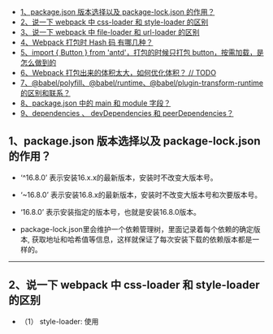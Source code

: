 - [1、package.json 版本选择以及 package-lock.json 的作用？](#1packagejson-版本选择以及-package-lockjson-的作用)
- [2、说一下 webpack 中 css-loader 和 style-loader 的区别](#2说一下-webpack-中-css-loader-和-style-loader-的区别)
- [3、说一下 webpack 中 file-loader 和 url-loader 的区别](#3说一下-webpack-中-file-loader-和-url-loader-的区别)
- [4、Webpack 打包时 Hash 码 有哪几种？](#4webpack-打包时-hash-码-有哪几种)
- [5、import { Button } from 'antd'，打包的时候只打包 button，按需加载，是怎么做到的](#5import--button--from-antd打包的时候只打包-button按需加载是怎么做到的)
- [6、Webpack 打包出来的体积太大，如何优化体积？ // TODO](#6webpack-打包出来的体积太大如何优化体积--todo)
- [7、@babel/polyfill、@babel/runtime、@babel/plugin-transform-runtime 的区别和联系？](#7babelpolyfillbabelruntimebabelplugin-transform-runtime-的区别和联系)
- [8、package.json 中的 main 和 module 字段？](#8packagejson-中的-main-和-module-字段)
- [9、dependencies 、 devDependencies 和 peerDependencies？](#9dependencies--devdependencies-和-peerdependencies)



## 1、package.json 版本选择以及 package-lock.json 的作用？

- ‘^16.8.0’ 表示安装16.x.x的最新版本，安装时不改变大版本号。
- ‘~16.8.0’ 表示安装16.8.x的最新版本，安装时不改变大版本号和次要版本号。
- ‘16.8.0’ 表示安装指定的版本号，也就是安装16.8.0版本。

- package-lock.json里会维护一个依赖管理树，里面记录着每个依赖的确定版本, 获取地址和哈希值等信息，这样就保证了每次安装下载的依赖版本都是一样的。

---------------------------------------------------------------------------------------------------------------------- 
## 2、说一下 webpack 中 css-loader 和 style-loader 的区别

- （1） style-loader: 使用<style>将 css-loader 内部样式注入到我们的HTML页面
- （2） css-loader： 解析了css文件里面的css代码，以及 css 中各依赖关系，比如：import / require（） @import / url 引入的内容

webpack解析是自下而上的，所以会先通过 css-loader 解析 css 代码， 然后通过 style-loader 注入到 HTML 页面中。如果需要将 css 单独抽离出一个文件，可以使用 extract-text-webpack-plugin（webpack v4 之前）和 mini-css-extract-plugin （webapck v4）

----------------------------------------------------------------------------------------------------------------------
## 3、说一下 webpack 中 file-loader 和 url-loader 的区别

- （1）`file-loader`: 对应规则的文件，复制一份到打包之后的文件夹，生成新的文件名，并传给项目的输入文件使用；
- （2）`url-loader`: url-loader 封装了 file-loader， 安装了 url-loader 就不需要再安装 file-loader 了。url-loader工作分两种情况：1.文件大小小于limit参数，url-loader将会把文件转为DataURL（base64）；2.文件大小大于limit，url-loader会调用file-loader进行处理，参数也会直接传给file-loader。

因此，再处理项目中图片等文件时，我们一般使用 url-loader， 设置合适的 limit 的值: 设置过大会导致js文件过大；设置过小会导致 http 请求次数过多。

----------------------------------------------------------------------------------------------------------------------


## 4、Webpack 打包时 Hash 码 有哪几种？

- （1）hash: 每一次构建都会生成唯一的 hash 值，且当前构建的所有文件添加的 hash 值都一样；

- （2）chunkhash: chunkhash 可以理解成入口 hash，即改入口中依赖的某个文件改变了，那么该入口所有生成文件的 hash 值都会改变，常见的就是 css 文件变动了，对应的 js 文件 hash 值也会改变。

- （3）contenthash: 内容 hash， 即该 hash 值只跟当前文件的 content 有关， content 变化了 hash 值才会改变。

因此，我们给图片和 css 文件添加 hash 值用于缓存时，应该使用 contenthash。

----------------------------------------------------------------------------------------------------------------------

## 5、import { Button } from 'antd'，打包的时候只打包 button，按需加载，是怎么做到的 

使用 babel-plugin-import， 
```js
{ "libraryName": "antd", style: true }：
```
将 
```js
import { Button } from 'antd';
```
编译成：
```js
var _button = require('antd/lib/button');
require('antd/lib/button/style');

// antd/lib/button/style 目录下有 index.js 和 css.js 两个样式入口文件，分别对应 less 和 css 编译选项
```
参考：[简单实现 babel-plugin-import 插件](https://www.cnblogs.com/axuebin/p/babel-plugin-import.html)

----------------------------------------------------------------------------------------------------------------------
## 6、Webpack 打包出来的体积太大，如何优化体积？ // TODO

- css 篇

    - 单独提取css（公共）文件 MiniCssExtractPlugin

    - 压缩css optimize-css-assets-webpack-plugin (配合 cssnano 配置压缩参数)

- js 篇

    - 压缩 js 代码：uglifyjs-webpack-plugin

    - 提取公共代码：splitChunks

- html 压缩： html-webpack-plugin 中配置

----------------------------------------------------------------------------------------------------------------------
## 7、@babel/polyfill、@babel/runtime、@babel/plugin-transform-runtime 的区别和联系？

- @babel/polyfill：通过改写全局prototype的方式实现，会导致污染了全局环境，我们需要手动引入，在编译时自动引入对应的core-js；

- @babel/runtime：提供编译模块的工具函数（core-js 、regenerator等），需要在使用到的地方手动引入，不会造成全局环境的污染，安装时`--save`；

- @babel/plugin-transform-runtime： 依赖 @babel/runtime ，利用 plugin 自动识别并替换代码中的新特性，你不需要再引入，而是按需替换，检测到你需要哪个，就引入哪个 polyfill, 安装时`--save-dev`；

参考：[Babel之babel-polyfill、babel-runtime、transform-runtime详解](https://www.cnblogs.com/L-xmin/p/12493824.html)

----------------------------------------------------------------------------------------------------------------------

## 8、package.json 中的 main 和 module 字段？

main 和 module 主要是为了区分 CommonJS 规范和 ES6 的 module 新特性。

- main: 针对的 CommonJS 规范，运行时加载（其实是加载的是 exports 对象的某个属性），

- module： 针对的 ES6 的 module 新特性，编译时加载，这样在编译时即可分析出对应模块中有哪些方法是使用到的，这样更利于 Tree-Shaking 。

由于在早期很多 npm 包都是遵循 CommonJS 规范的，统一取得 main 字段指定的文件作为入口。为了引入对 ES6 的 module 新特性的支持，同时也支持原有的 CommonJS 规范，所以就引入了 module 字段。

参考：[package.json 中 你还不清楚的 browser，module，main 字段优先级](https://segmentfault.com/a/1190000019438150)

----------------------------------------------------------------------------------------------------------------------

## 9、dependencies 、 devDependencies 和 peerDependencies？

- dependencies
  
  实际的依赖，即项目线上运行也需要的依赖项。
  `npm i xxx -S` 或者 `npm i xxx --save` 来安装一个包，并且添加到 package.json 的 dependencies 里面

- devDependencies
  
  开发中使用的依赖，它区别于实际的依赖。也就是说，在线上状态不需要使用的依赖，就是开发依赖。最终目的是为了减少 node_modules 目录的大小以及 npm install 花费的时间。

  `npm i xxx -D` 或者 `npm i xxx --save-dev` 来安装一个包

  常见的 构建工具（webpack 、gulp 等）、预处理器（less, stylus, sass, scss，babel-loader等，需注意 babel-runtime 是 dependencies）、测试工具（jest，chai等）都是安装成 devDependencies

- peerDependencies
  
  这类主要是用于插件对于本体的依赖，插件想要自己正常运行，就需要使用者把本地依赖进来，这个主要是在自己开发和发布包的时候会用到，比如，你开发了一个基于 react 的组件，那么 peerDependencies 中就需要加入相关的 react 和 react-dom 依赖。

参考：[Node.js 中的依赖管理](https://zhuanlan.zhihu.com/p/56002037)
